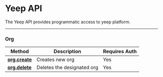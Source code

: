# Yeep API

The Yeep API provides programmatic access to yeep platform.

***

### Org

| Method | Description | Requires Auth |
| ------ | ----------- | -------------- |
| **[org.create](methods/org.create.md)** | Creates new org | Yes |
| **[org.delete](methods/org.delete.md)** | Deletes the designated org | Yes |
